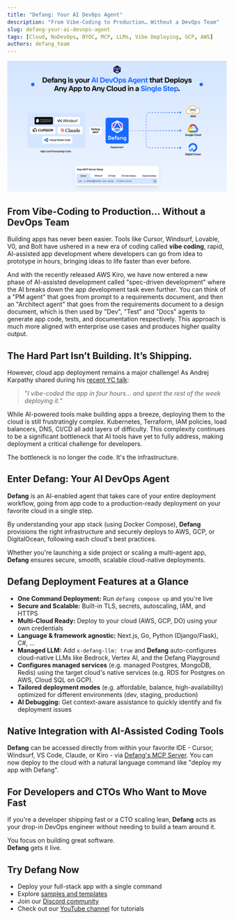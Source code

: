 ```yaml
---
title: "Defang: Your AI DevOps Agent"
description: "From Vibe-Coding to Production… Without a DevOps Team"
slug: defang-your-ai-devops-agent
tags: [Cloud, NoDevOps, BYOC, MCP, LLMs, Vibe Deploying, GCP, AWS]
authors: defang_team
---
```


![Defang Agent](/img/defang_agent/defang_agent.png)

## From Vibe-Coding to Production… Without a DevOps Team

Building apps has never been easier. Tools like Cursor, Windsurf, Lovable, V0, and Bolt have ushered in a new era of coding called **vibe coding**, rapid, AI-assisted app development where developers can go from idea to prototype in hours, bringing ideas to life faster than ever before.

And with the recently released AWS Kiro, we have now entered a new phase of AI-assisted development called "spec-driven development" where the AI breaks down the app development task even further. You can think of a "PM agent" that goes from prompt to a requirements document, and then an "Architect agent" that goes from the requirements document to a design document, which is then used by "Dev", "Test" and "Docs" agents to generate app code, tests, and documentation respectively. This approach is much more aligned with enterprise use cases and produces higher quality output.

## The Hard Part Isn’t Building. It’s Shipping.

However, cloud app deployment remains a major challenge! As Andrej Karpathy shared during his [recent YC talk](https://www.youtube.com/watch?v=LCEmiRjPEtQ):

> "_I vibe-coded the app in four hours… and spent the rest of the week deploying it._"

While AI-powered tools make building apps a breeze, deploying them to the cloud is still frustratingly complex. Kubernetes, Terraform, IAM policies, load balancers, DNS, CI/CD all add layers of difficulty. This complexity continues to be a significant bottleneck that AI tools have yet to fully address, making deployment a critical challenge for developers.

The bottleneck is no longer the code. It's the infrastructure.

## Enter Defang: Your AI DevOps Agent

**Defang** is an AI-enabled agent that takes care of your entire deployment workflow, going from app code to a production-ready deployment on your favorite cloud in a single step.

By understanding your app stack (using Docker Compose), **Defang** provisions the right infrastructure and securely deploys to AWS, GCP, or DigitalOcean, following each cloud's best practices.

Whether you're launching a side project or scaling a multi-agent app, **Defang** ensures secure, smooth, scalable cloud-native deployments.

## Defang Deployment Features at a Glance

- **One Command Deployment:** Run `defang compose up` and you're live
- **Secure and Scalable:** Built-in TLS, secrets, autoscaling, IAM, and HTTPS
- **Multi-Cloud Ready:** Deploy to your cloud (AWS, GCP, DO) using your own credentials
- **Language & framework agnostic:** Next.js, Go, Python (Django/Flask), C#, …
- **Managed LLM:** Add `x-defang-llm: true` and **Defang** auto-configures cloud-native LLMs like Bedrock, Vertex AI, and the Defang Playground
- **Configures managed services** (e.g. managed Postgres, MongoDB, Redis) using the target cloud's native services (e.g. RDS for Postgres on AWS, Cloud SQL on GCP).
- **Tailored deployment modes** (e.g. affordable, balance, high-availability) optimized for different environments (dev, staging, production)
- **AI Debugging:** Get context-aware assistance to quickly identify and fix deployment issues

## Native Integration with AI-Assisted Coding Tools

**Defang** can be accessed directly from within your favorite IDE - Cursor, Windsurf, VS Code, Claude, or Kiro - via [Defang's MCP Server](https://docs.defang.io/docs/concepts/mcp). You can now deploy to the cloud with a natural language command like "deploy my app with Defang".

## For Developers and CTOs Who Want to Move Fast

If you're a developer shipping fast or a CTO scaling lean, **Defang** acts as your drop-in DevOps engineer without needing to build a team around it.

You focus on building great software.  
**Defang** gets it live.

## Try Defang Now

- Deploy your full-stack app with a single command
- Explore [samples and templates](https://docs.defang.io/docs/samples)
- Join our [Discord community](https://discord.gg/muaCHNBN6G)
- Check out our [YouTube channel](https://www.youtube.com/@DefangLabs) for tutorials
